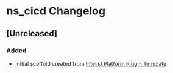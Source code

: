 <!-- Keep a Changelog guide -> https://keepachangelog.com -->

# ns_cicd Changelog

## [Unreleased]
### Added
- Initial scaffold created from [IntelliJ Platform Plugin Template](https://github.com/JetBrains/intellij-platform-plugin-template)
